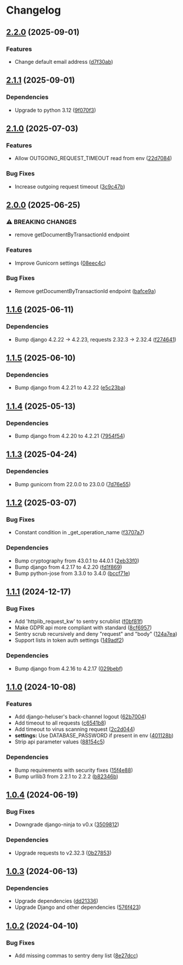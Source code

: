 # Changelog

## [2.2.0](https://github.com/City-of-Helsinki/pysakoinnin-sahk-asiointi/compare/pysakoinnin-sahk-asiointi-v2.1.1...pysakoinnin-sahk-asiointi-v2.2.0) (2025-09-01)


### Features

* Change default email address ([d7f30ab](https://github.com/City-of-Helsinki/pysakoinnin-sahk-asiointi/commit/d7f30abc528021345b5523d82994a42dc0360e8a))

## [2.1.1](https://github.com/City-of-Helsinki/pysakoinnin-sahk-asiointi/compare/pysakoinnin-sahk-asiointi-v2.1.0...pysakoinnin-sahk-asiointi-v2.1.1) (2025-09-01)


### Dependencies

* Upgrade to python 3.12 ([9f070f3](https://github.com/City-of-Helsinki/pysakoinnin-sahk-asiointi/commit/9f070f3890cdda597bc6f99b3a76359733e1fcbd))

## [2.1.0](https://github.com/City-of-Helsinki/pysakoinnin-sahk-asiointi/compare/pysakoinnin-sahk-asiointi-v2.0.0...pysakoinnin-sahk-asiointi-v2.1.0) (2025-07-03)


### Features

* Allow OUTGOING_REQUEST_TIMEOUT read from env ([22d7084](https://github.com/City-of-Helsinki/pysakoinnin-sahk-asiointi/commit/22d7084fed5bc5cc7d6177645cc0328dc5c76e77))


### Bug Fixes

* Increase outgoing request timeout ([3c9c47b](https://github.com/City-of-Helsinki/pysakoinnin-sahk-asiointi/commit/3c9c47bfececf8db568048257c3ca628a34704a6))

## [2.0.0](https://github.com/City-of-Helsinki/pysakoinnin-sahk-asiointi/compare/pysakoinnin-sahk-asiointi-v1.1.6...pysakoinnin-sahk-asiointi-v2.0.0) (2025-06-25)


### ⚠ BREAKING CHANGES

* remove getDocumentByTransactionId endpoint

### Features

* Improve Gunicorn settings ([08eec4c](https://github.com/City-of-Helsinki/pysakoinnin-sahk-asiointi/commit/08eec4ca980768e60b0913bed7a8c74593d23eac))


### Bug Fixes

* Remove getDocumentByTransactionId endpoint ([bafce9a](https://github.com/City-of-Helsinki/pysakoinnin-sahk-asiointi/commit/bafce9a45dbcb28c17c277c0671e9cfd0a3bc835))

## [1.1.6](https://github.com/City-of-Helsinki/pysakoinnin-sahk-asiointi/compare/pysakoinnin-sahk-asiointi-v1.1.5...pysakoinnin-sahk-asiointi-v1.1.6) (2025-06-11)


### Dependencies

* Bump django 4.2.22 -&gt; 4.2.23, requests 2.32.3 -> 2.32.4 ([f274641](https://github.com/City-of-Helsinki/pysakoinnin-sahk-asiointi/commit/f274641a52b0bc77ed0fc7f394de30b53fda31f3))

## [1.1.5](https://github.com/City-of-Helsinki/pysakoinnin-sahk-asiointi/compare/pysakoinnin-sahk-asiointi-v1.1.4...pysakoinnin-sahk-asiointi-v1.1.5) (2025-06-10)


### Dependencies

* Bump django from 4.2.21 to 4.2.22 ([e5c23ba](https://github.com/City-of-Helsinki/pysakoinnin-sahk-asiointi/commit/e5c23baa5d34cb8633341f66d7b5b85c0c91574c))

## [1.1.4](https://github.com/City-of-Helsinki/pysakoinnin-sahk-asiointi/compare/pysakoinnin-sahk-asiointi-v1.1.3...pysakoinnin-sahk-asiointi-v1.1.4) (2025-05-13)


### Dependencies

* Bump django from 4.2.20 to 4.2.21 ([7954f54](https://github.com/City-of-Helsinki/pysakoinnin-sahk-asiointi/commit/7954f540be39d059130eec4feb3975849d8bbb98))

## [1.1.3](https://github.com/City-of-Helsinki/pysakoinnin-sahk-asiointi/compare/pysakoinnin-sahk-asiointi-v1.1.2...pysakoinnin-sahk-asiointi-v1.1.3) (2025-04-24)


### Dependencies

* Bump gunicorn from 22.0.0 to 23.0.0 ([7d76e55](https://github.com/City-of-Helsinki/pysakoinnin-sahk-asiointi/commit/7d76e55cef04c58815e06e0556ae9d6e09b6dd1e))

## [1.1.2](https://github.com/City-of-Helsinki/pysakoinnin-sahk-asiointi/compare/pysakoinnin-sahk-asiointi-v1.1.1...pysakoinnin-sahk-asiointi-v1.1.2) (2025-03-07)


### Bug Fixes

* Constant condition in _get_operation_name ([f3707a7](https://github.com/City-of-Helsinki/pysakoinnin-sahk-asiointi/commit/f3707a7eae0753579f7eac3b57ddb2ad68b8b992))


### Dependencies

* Bump cryptography from 43.0.1 to 44.0.1 ([2eb33f0](https://github.com/City-of-Helsinki/pysakoinnin-sahk-asiointi/commit/2eb33f0e8d8a0e95d15bb61fcb406b39302833d0))
* Bump django from 4.2.17 to 4.2.20 ([fd1f869](https://github.com/City-of-Helsinki/pysakoinnin-sahk-asiointi/commit/fd1f8699f6cc6d3e3857f97e8cf98fdf497d38d9))
* Bump python-jose from 3.3.0 to 3.4.0 ([bccf71e](https://github.com/City-of-Helsinki/pysakoinnin-sahk-asiointi/commit/bccf71e73b4d0382efd4d0ec42dc5e0236027d25))

## [1.1.1](https://github.com/City-of-Helsinki/pysakoinnin-sahk-asiointi/compare/pysakoinnin-sahk-asiointi-v1.1.0...pysakoinnin-sahk-asiointi-v1.1.1) (2024-12-17)


### Bug Fixes

* Add 'httplib_request_kw' to sentry scrublist ([f0bf81f](https://github.com/City-of-Helsinki/pysakoinnin-sahk-asiointi/commit/f0bf81fa85ffe5cc20980038b85857627719677c))
* Make GDPR api more compliant with standard ([8cf6957](https://github.com/City-of-Helsinki/pysakoinnin-sahk-asiointi/commit/8cf69573cb00dcb6d51b5df11b7dd26748eb0fc3))
* Sentry scrub recursively and deny "request" and "body" ([124a7ea](https://github.com/City-of-Helsinki/pysakoinnin-sahk-asiointi/commit/124a7ea96a8dcdaec4693e422a649aa1f134300c))
* Support lists in token auth settings ([149adf2](https://github.com/City-of-Helsinki/pysakoinnin-sahk-asiointi/commit/149adf20f3160b98c70ad13b503ef8c28559c2f3))


### Dependencies

* Bump django from 4.2.16 to 4.2.17 ([029bebf](https://github.com/City-of-Helsinki/pysakoinnin-sahk-asiointi/commit/029bebfa8d40f3118ecabfbaa08029ed29b5d0aa))

## [1.1.0](https://github.com/City-of-Helsinki/pysakoinnin-sahk-asiointi/compare/pysakoinnin-sahk-asiointi-v1.0.4...pysakoinnin-sahk-asiointi-v1.1.0) (2024-10-08)


### Features

* Add django-heluser's back-channel logout ([62b7004](https://github.com/City-of-Helsinki/pysakoinnin-sahk-asiointi/commit/62b7004166b57b363f897794a976f8e43b9ee13c))
* Add timeout to all requests ([c6541b8](https://github.com/City-of-Helsinki/pysakoinnin-sahk-asiointi/commit/c6541b84098cad98f07d7862708cefccfa47f16d))
* Add timeout to virus scanning request ([2c2d044](https://github.com/City-of-Helsinki/pysakoinnin-sahk-asiointi/commit/2c2d044fe20e2b5c46f745535eeef93975c3e2b1))
* **settings:** Use DATABASE_PASSWORD if present in env ([401128b](https://github.com/City-of-Helsinki/pysakoinnin-sahk-asiointi/commit/401128bb126580072972d3668366def2c3b13627))
* Strip api parameter values ([88154c5](https://github.com/City-of-Helsinki/pysakoinnin-sahk-asiointi/commit/88154c5cbc141668e63663dee7e88bf3f71d888d))


### Dependencies

* Bump requirements with security fixes ([15f4e88](https://github.com/City-of-Helsinki/pysakoinnin-sahk-asiointi/commit/15f4e888266381ab8425df525c0276bbfda084f3))
* Bump urllib3 from 2.2.1 to 2.2.2 ([b82346b](https://github.com/City-of-Helsinki/pysakoinnin-sahk-asiointi/commit/b82346b68e86667cc9258f0e636ff1da19ba4338))

## [1.0.4](https://github.com/City-of-Helsinki/pysakoinnin-sahk-asiointi/compare/pysakoinnin-sahk-asiointi-v1.0.3...pysakoinnin-sahk-asiointi-v1.0.4) (2024-06-19)


### Bug Fixes

* Downgrade django-ninja to v0.x ([3509812](https://github.com/City-of-Helsinki/pysakoinnin-sahk-asiointi/commit/3509812568f7ee27f85ce29539e24bd349e88341))


### Dependencies

* Upgrade requests to v2.32.3 ([0b27853](https://github.com/City-of-Helsinki/pysakoinnin-sahk-asiointi/commit/0b278538a7e17869f80912d9c34e932acef7a057))

## [1.0.3](https://github.com/City-of-Helsinki/pysakoinnin-sahk-asiointi/compare/pysakoinnin-sahk-asiointi-v1.0.2...pysakoinnin-sahk-asiointi-v1.0.3) (2024-06-13)


### Dependencies

* Upgrade dependencies ([dd21336](https://github.com/City-of-Helsinki/pysakoinnin-sahk-asiointi/commit/dd213360af1c36dad9ed83c12eb5629dc2bc8953))
* Upgrade Django and other dependencies ([576f423](https://github.com/City-of-Helsinki/pysakoinnin-sahk-asiointi/commit/576f423b58bcf7520ce975b478f85a62811b55f1))

## [1.0.2](https://github.com/City-of-Helsinki/pysakoinnin-sahk-asiointi/compare/pysakoinnin-sahk-asiointi-v1.0.1...pysakoinnin-sahk-asiointi-v1.0.2) (2024-04-10)


### Bug Fixes

* Add missing commas to sentry deny list ([8e27dcc](https://github.com/City-of-Helsinki/pysakoinnin-sahk-asiointi/commit/8e27dccda6e3651f3c576bea6ecf36e3d0482c4c))
